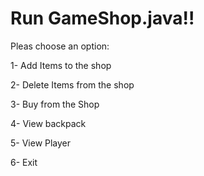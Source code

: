# Run GameShop.java!!

Pleas choose an option:

1- Add Items to the shop

2- Delete Items from the shop

3- Buy from the Shop

4- View backpack

5- View Player

6- Exit
